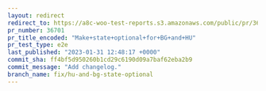 ```yaml
---
layout: redirect
redirect_to: https://a8c-woo-test-reports.s3.amazonaws.com/public/pr/36701/e2e/index.html
pr_number: 36701
pr_title_encoded: "Make+state+optional+for+BG+and+HU"
pr_test_type: e2e
last_published: "2023-01-31 12:48:17 +0000"
commit_sha: ff4bf5d950260b1cd29c6190d09a7baf62eba2b9
commit_message: "Add changelog."
branch_name: fix/hu-and-bg-state-optional
---
```

